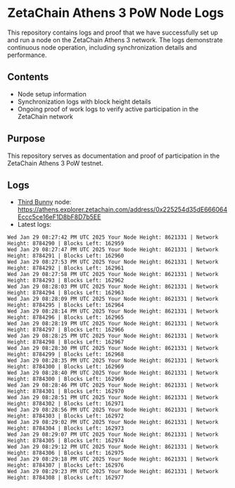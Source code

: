 # ZetaChain Athens 3 PoW Node Logs
This repository contains logs and proof that we have successfully set up and run a node on the ZetaChain Athens 3 network. The logs demonstrate continuous node operation, including synchronization details and performance.

## Contents
- Node setup information
- Synchronization logs with block height details
- Ongoing proof of work logs to verify active participation in the ZetaChain network

## Purpose
This repository serves as documentation and proof of participation in the ZetaChain Athens 3 PoW testnet.

## Logs

- [Third Bunny](https://thirdbunny.xyz/) node: https://athens.explorer.zetachain.com/address/0x225254d35dE666064Eccc5ce16eF1D8bF8D7b5EE
- Latest logs:
```
Wed Jan 29 08:27:42 PM UTC 2025 Your Node Height: 8621331 | Network Height: 8784290 | Blocks Left: 162959
Wed Jan 29 08:27:47 PM UTC 2025 Your Node Height: 8621331 | Network Height: 8784291 | Blocks Left: 162960
Wed Jan 29 08:27:53 PM UTC 2025 Your Node Height: 8621331 | Network Height: 8784292 | Blocks Left: 162961
Wed Jan 29 08:27:58 PM UTC 2025 Your Node Height: 8621331 | Network Height: 8784293 | Blocks Left: 162962
Wed Jan 29 08:28:03 PM UTC 2025 Your Node Height: 8621331 | Network Height: 8784294 | Blocks Left: 162963
Wed Jan 29 08:28:09 PM UTC 2025 Your Node Height: 8621331 | Network Height: 8784295 | Blocks Left: 162964
Wed Jan 29 08:28:14 PM UTC 2025 Your Node Height: 8621331 | Network Height: 8784296 | Blocks Left: 162965
Wed Jan 29 08:28:19 PM UTC 2025 Your Node Height: 8621331 | Network Height: 8784297 | Blocks Left: 162966
Wed Jan 29 08:28:25 PM UTC 2025 Your Node Height: 8621331 | Network Height: 8784298 | Blocks Left: 162967
Wed Jan 29 08:28:30 PM UTC 2025 Your Node Height: 8621331 | Network Height: 8784299 | Blocks Left: 162968
Wed Jan 29 08:28:35 PM UTC 2025 Your Node Height: 8621331 | Network Height: 8784300 | Blocks Left: 162969
Wed Jan 29 08:28:40 PM UTC 2025 Your Node Height: 8621331 | Network Height: 8784300 | Blocks Left: 162969
Wed Jan 29 08:28:46 PM UTC 2025 Your Node Height: 8621331 | Network Height: 8784301 | Blocks Left: 162970
Wed Jan 29 08:28:51 PM UTC 2025 Your Node Height: 8621331 | Network Height: 8784302 | Blocks Left: 162971
Wed Jan 29 08:28:56 PM UTC 2025 Your Node Height: 8621331 | Network Height: 8784303 | Blocks Left: 162972
Wed Jan 29 08:29:02 PM UTC 2025 Your Node Height: 8621331 | Network Height: 8784304 | Blocks Left: 162973
Wed Jan 29 08:29:07 PM UTC 2025 Your Node Height: 8621331 | Network Height: 8784305 | Blocks Left: 162974
Wed Jan 29 08:29:12 PM UTC 2025 Your Node Height: 8621331 | Network Height: 8784306 | Blocks Left: 162975
Wed Jan 29 08:29:18 PM UTC 2025 Your Node Height: 8621331 | Network Height: 8784307 | Blocks Left: 162976
Wed Jan 29 08:29:23 PM UTC 2025 Your Node Height: 8621331 | Network Height: 8784308 | Blocks Left: 162977
```
